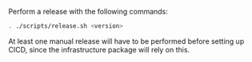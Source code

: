 Perform a release with the following commands:

```bash
. ./scripts/release.sh <version>
```

At least one manual release will have to be performed before setting up CICD, since the infrastructure package will rely on this.
